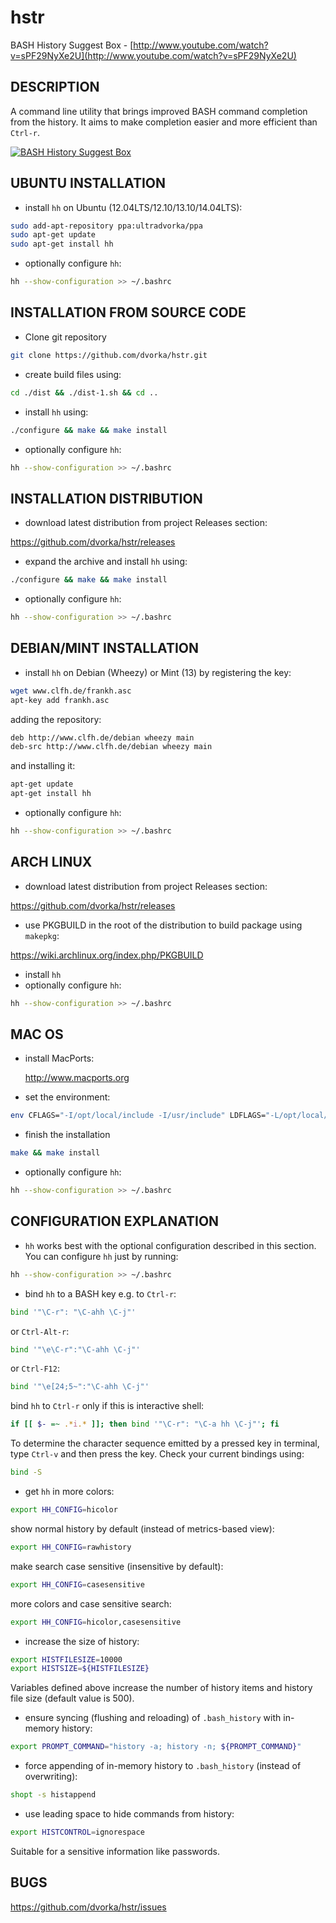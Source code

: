 hstr
====

BASH History Suggest Box - [http://www.youtube.com/watch?v=sPF29NyXe2U](http://www.youtube.com/watch?v=sPF29NyXe2U)


DESCRIPTION
-----------
A command line utility that brings improved BASH command completion 
from the history. It aims to make completion easier and more efficient
than `Ctrl-r`.

[![BASH History Suggest Box](http://mindforger.com/projects/images/hh-2.jpg "BASH History Suggest Box")](http://mindforger.com/projects/images/hh-2.jpg)


UBUNTU INSTALLATION
-------------------
* install `hh` on Ubuntu (12.04LTS/12.10/13.10/14.04LTS):
```bash
sudo add-apt-repository ppa:ultradvorka/ppa
sudo apt-get update
sudo apt-get install hh
```

* optionally configure `hh`: 
```bash
hh --show-configuration >> ~/.bashrc
```

INSTALLATION FROM SOURCE CODE
-----------------------------
* Clone git repository
```bash
git clone https://github.com/dvorka/hstr.git
```

* create build files using:
```bash
cd ./dist && ./dist-1.sh && cd ..
```

* install `hh` using:
```bash
./configure && make && make install
```

* optionally configure `hh`:
```bash
hh --show-configuration >> ~/.bashrc
```


INSTALLATION DISTRIBUTION
-------------------------
* download latest distribution from project Releases section:

https://github.com/dvorka/hstr/releases

* expand the archive and install `hh` using:
```bash
./configure && make && make install
```

* optionally configure `hh`:
```bash
hh --show-configuration >> ~/.bashrc
```


DEBIAN/MINT INSTALLATION
-------------------
* install `hh` on Debian (Wheezy) or Mint (13) by registering the key:
```bash
wget www.clfh.de/frankh.asc
apt-key add frankh.asc
```
adding the repository:
```bash
deb http://www.clfh.de/debian wheezy main
deb-src http://www.clfh.de/debian wheezy main
```
and installing it:
```bash
apt-get update
apt-get install hh
```

* optionally configure `hh`: 
```bash
hh --show-configuration >> ~/.bashrc
```


ARCH LINUX
----------
* download latest distribution from project Releases section:

https://github.com/dvorka/hstr/releases

* use PKGBUILD in the root of the distribution to build package using `makepkg`:

https://wiki.archlinux.org/index.php/PKGBUILD

* install `hh`
* optionally configure `hh`:
```bash
hh --show-configuration >> ~/.bashrc
```

MAC OS
------
* install MacPorts:

   http://www.macports.org

* set the environment:
```bash
env CFLAGS="-I/opt/local/include -I/usr/include" LDFLAGS="-L/opt/local/lib -L/usr/lib" ./configure
```

* finish the installation
```bash
make && make install
```

* optionally configure `hh`:
```bash
hh --show-configuration >> ~/.bashrc
```


CONFIGURATION EXPLANATION
-------------------------
* `hh` works best with the optional configuration described in this section.
  You can configure `hh` just by running:
```bash
hh --show-configuration >> ~/.bashrc
```

* bind `hh` to a BASH key e.g. to `Ctrl-r`:
```bash
bind '"\C-r": "\C-ahh \C-j"'
```
or `Ctrl-Alt-r`:
```bash
bind '"\e\C-r":"\C-ahh \C-j"'
```
or `Ctrl-F12`:
```bash
bind '"\e[24;5~":"\C-ahh \C-j"'
```
bind `hh` to `Ctrl-r` only if this is interactive shell:
```bash
if [[ $- =~ .*i.* ]]; then bind '"\C-r": "\C-a hh \C-j"'; fi
```

To determine the character sequence emitted by a pressed key in terminal, 
type `Ctrl-v` and then press the key. Check your current bindings using:
```bash
bind -S
```

* get `hh` in more colors:
```bash
export HH_CONFIG=hicolor
```
show normal history by default (instead of metrics-based view):
```bash
export HH_CONFIG=rawhistory
```
make search case sensitive (insensitive by default):
```bash
export HH_CONFIG=casesensitive
```
more colors and case sensitive search:
```bash
export HH_CONFIG=hicolor,casesensitive
```

* increase the size of history:
```bash
export HISTFILESIZE=10000
export HISTSIZE=${HISTFILESIZE}
```
Variables defined above increase the number of history items and history file size
(default value is 500).

* ensure syncing (flushing and reloading) of `.bash_history` with in-memory 
  history:
```bash
export PROMPT_COMMAND="history -a; history -n; ${PROMPT_COMMAND}"
```

* force appending of in-memory history to `.bash_history` 
  (instead of overwriting): 
```bash
shopt -s histappend
```

* use leading space to hide commands from history:
```bash
export HISTCONTROL=ignorespace
```
Suitable for a sensitive information like passwords.


BUGS
----
https://github.com/dvorka/hstr/issues
